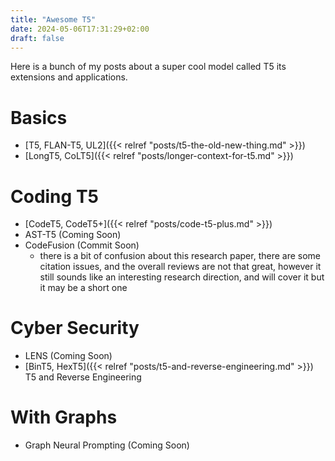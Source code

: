 ```yaml
---
title: "Awesome T5"
date: 2024-05-06T17:31:29+02:00
draft: false
---
```


Here is a bunch of my posts about a super cool model called T5 its extensions and applications.

# Basics
- [T5, FLAN-T5, UL2]({{< relref "posts/t5-the-old-new-thing.md" >}})
- [LongT5, CoLT5]({{< relref "posts/longer-context-for-t5.md" >}})


# Coding T5
- [CodeT5, CodeT5+]({{< relref "posts/code-t5-plus.md" >}})
- AST-T5 (Coming Soon)
- CodeFusion (Commit Soon)
    - there is a bit of confusion about this research paper, there are some citation issues, and the overall reviews are not that great, however it still sounds like an interesting research direction, and will cover it but it may be a short one

# Cyber Security
- LENS (Coming Soon)
- [BinT5, HexT5]({{< relref "posts/t5-and-reverse-engineering.md" >}}) T5 and Reverse Engineering


# With Graphs
- Graph Neural Prompting (Coming Soon)

